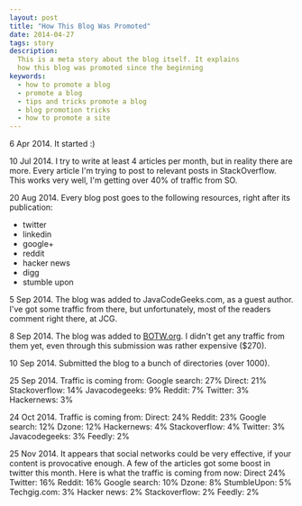 ```yaml
---
layout: post
title: "How This Blog Was Promoted"
date: 2014-04-27
tags: story
description:
  This is a meta story about the blog itself. It explains
  how this blog was promoted since the beginning
keywords:
  - how to promote a blog
  - promote a blog
  - tips and tricks promote a blog
  - blog promotion tricks
  - how to promote a site
---
```


6 Apr 2014.
It started :)

10 Jul 2014.
I try to write at least 4 articles per month, but in reality there
are more. Every article I'm trying to post to relevant posts in StackOverflow.
This works very well, I'm getting over 40% of traffic from SO.

20 Aug 2014.
Every blog post goes to the following resources, right
after its publication:

 * twitter
 * linkedin
 * google+
 * reddit
 * hacker news
 * digg
 * stumble upon

5 Sep 2014.
The blog was added to JavaCodeGeeks.com, as a guest
author. I've got some traffic from there, but unfortunately, most
of the readers comment right there, at JCG.

8 Sep 2014.
The blog was added to [BOTW.org](http://blogs.botw.org/Computers/Programming/).
I didn't get any traffic from them yet, even through this submission
was rather expensive ($270).

10 Sep 2014.
Submitted the blog to a bunch of directories (over 1000).

25 Sep 2014.
Traffic is coming from:
Google search: 27%
Direct: 21%
Stackoverflow: 14%
Javacodegeeks: 9%
Reddit: 7%
Twitter: 3%
Hackernews: 3%

24 Oct 2014.
Traffic is coming from:
Direct: 24%
Reddit: 23%
Google search: 12%
Dzone: 12%
Hackernews: 4%
Stackoverflow: 4%
Twitter: 3%
Javacodegeeks: 3%
Feedly: 2%

25 Nov 2014.
It appears that social networks could be very effective, if your content
is provocative enough. A few of the articles got some boost in twitter this month.
Here is what the traffic is coming from now:
Direct 24%
Twitter: 16%
Reddit: 16%
Google search: 10%
Dzone: 8%
StumbleUpon: 5%
Techgig.com: 3%
Hacker news: 2%
Stackoverflow: 2%
Feedly: 2%
